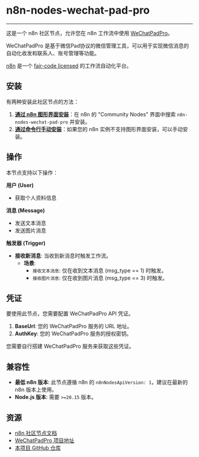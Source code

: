 # n8n-nodes-wechat-pad-pro

---

这是一个 n8n 社区节点，允许您在 n8n 工作流中使用 [WeChatPadPro](https://github.com/WeChatPadPro/WeChatPadPro)。

WeChatPadPro 是基于微信Pad协议的微信管理工具，可以用于实现微信消息的自动化收发和联系人、账号管理等功能。

[n8n](https://n8n.io/) 是一个 [fair-code licensed](https://docs.n8n.io/reference/license/) 的工作流自动化平台。

## 安装

有两种安装此社区节点的方法：

1.  **[通过 n8n 图形界面安装](https://docs.n8n.io/integrations/community-nodes/installation/gui-install/)**：在 n8n 的 "Community Nodes" 界面中搜索 `n8n-nodes-wechat-pad-pro` 并安装。
2.  **[通过命令行手动安装](https://docs.n8n.io/integrations/community-nodes/installation/manual-install/)**：如果您的 n8n 实例不支持图形界面安装，可以手动安装。

## 操作

本节点支持以下操作：

**用户 (User)**
*   获取个人资料信息

**消息 (Message)**
*   发送文本消息
*   发送图片消息

**触发器 (Trigger)**
*   **接收新消息**: 当收到新消息时触发工作流。
    *   **场景**:
        *   `接收文本消息`: 仅在收到文本消息 (msg_type == 1) 时触发。
        *   `接收图片消息`: 仅在收到图片消息 (msg_type == 3) 时触发。

## 凭证

要使用此节点，您需要配置 WeChatPadPro API 凭证。

1.  **BaseUrl**: 您的 WeChatPadPro 服务的 URL 地址。
2.  **AuthKey**: 您的 WeChatPadPro 服务的授权密钥。

您需要自行搭建 WeChatPadPro 服务来获取这些凭证。

## 兼容性

*   **最低 n8n 版本**: 此节点遵循 n8n 的 `n8nNodesApiVersion: 1`，建议在最新的 n8n 版本上使用。
*   **Node.js 版本**: 需要 `>=20.15` 版本。

## 资源

*   [n8n 社区节点文档](https://docs.n8n.io/integrations/#community-nodes)
*   [WeChatPadPro 项目地址](https://github.com/WeChatPadPro/WeChatPadPro)
*   [本项目 GitHub 仓库](https://github.com/LegendLeo/n8n-nodes-wechat-pad-pro)
